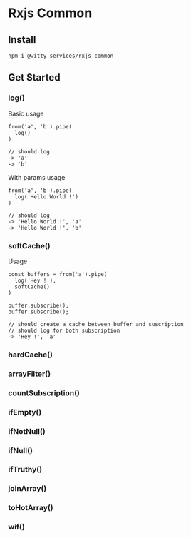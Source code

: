 # Rxjs Common

## Install

```
npm i @witty-services/rxjs-common
```

## Get Started

### log()

Basic usage 
```
from('a', 'b').pipe(
  log()
)

// should log 
-> 'a'
-> 'b'
```

With params usage
```
from('a', 'b').pipe(
  log('Hello World !')
)

// should log 
-> 'Hello World !', 'a'
-> 'Hello World !', 'b'
```

### softCache()

Usage
```
const buffer$ = from('a').pipe(
  log('Hey !'),
  softCache()
)

buffer.subscribe();
buffer.subscribe();

// should create a cache between buffer and suscription
// should log for both subscription
-> 'Hey !', 'a'
```
### hardCache()
### arrayFilter()
### countSubscription()
### ifEmpty()
### ifNotNull()
### ifNull()
### ifTruthy()
### joinArray()
### toHotArray()
### wif()
